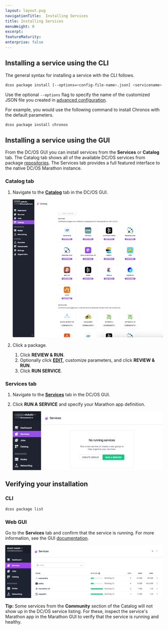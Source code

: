 ```yaml
---
layout: layout.pug
navigationTitle:  Installing Services
title: Installing Services
menuWeight: 0
excerpt:
featureMaturity:
enterprise: false
---
```


<!-- This source repo for this topic is https://github.com/dcos/dcos-docs -->


## Installing a service using the CLI

The general syntax for installing a service with the CLI follows.

```bash
dcos package install [--options=<config-file-name>.json] <servicename>
```

Use the optional `--options` flag to specify the name of the customized JSON file you created in [advanced configuration](/1.11/deploying-services/config-universe-service/).

For example, you would use the following command to install Chronos with the default parameters.

```bash
dcos package install chronos
```

## Installing a service using the GUI

From the DC/OS GUI you can install services from the **Services** or **Catalog** tab. The Catalog tab shows all of the available DC/OS services from package [repositories](/1.11/administering-clusters/repo/). The Services tab provides a full featured interface to the native DC/OS Marathon instance.


### Catalog tab

1.  Navigate to the [**Catalog**](/1.11/gui/catalog) tab in the DC/OS GUI.

    ![universe](/1.11/img/ui-dashboard-catalog.png)

2.  Click a package.
    1. Click **REVIEW & RUN**.
    2. Optionally click [**EDIT**](/1.11/deploying-services/config-universe-service/), customize parameters, and click **REVIEW & RUN**.
    3. Click **RUN SERVICE**.

### Services tab

1.  Navigate to the [**Services**](/1.11/gui/services) tab in the DC/OS GUI.
1.  Click **RUN A SERVICE** and specify your Marathon app definition.

    ![service tab](/1.11/img/run-a-service.png)

## Verifying your installation

### CLI

```bash
dcos package list
```

### Web GUI

Go to the **Services** tab and confirm that the service is running. For more information, see the GUI [documentation](/1.11/gui/services).

![Services](/1.11/img/tweeter-services6.png)

**Tip:** Some services from the **Community** section of the Catalog will not show up in the DC/OS service listing. For these, inspect the service's Marathon app in the Marathon GUI to verify that the service is running and healthy.
